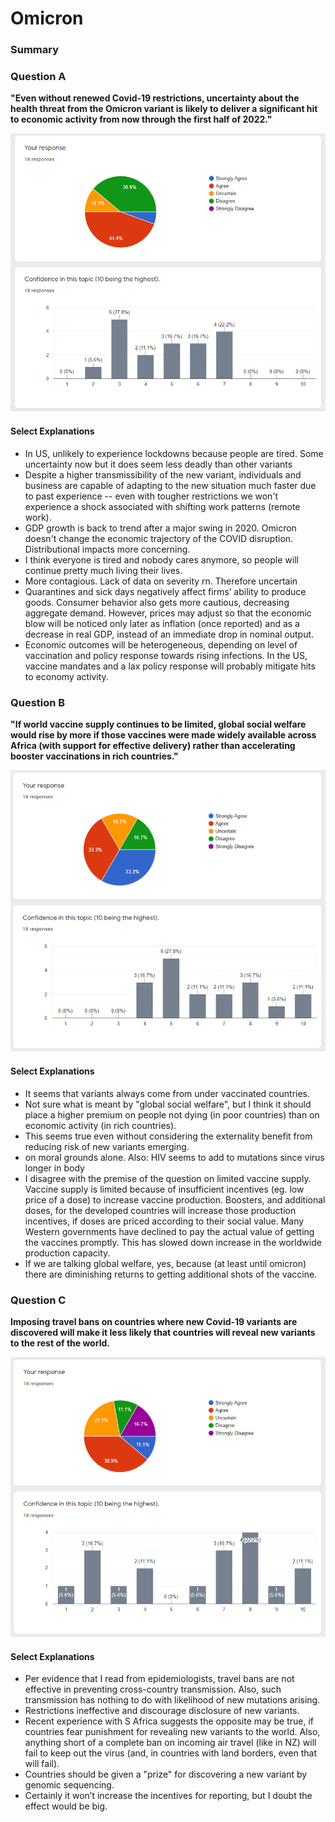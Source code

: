 # Omicron

### Summary

### Question A
**"Even without renewed Covid-19 restrictions, uncertainty about the health threat from the Omicron variant is likely to deliver a significant hit to economic activity from now through the first half of 2022."**

![Results for Question A](/assets/img/04_omicron_01.png)

#### Select Explanations
- In US, unlikely to experience lockdowns because people are tired. Some uncertainty now but it does seem less deadly than other variants
- Despite a higher transmissibility of the new variant, individuals and business are capable of adapting to the new situation much faster due to past experience -- even with tougher restrictions we won't experience a shock associated with shifting work patterns (remote work).
- GDP growth is back to trend after a major swing in 2020. Omicron doesn't change the economic trajectory of the COVID disruption. Distributional impacts more concerning.
- I think everyone is tired and nobody cares anymore, so people will continue pretty much living their lives.
- More contagious. Lack of data on severity rn. Therefore uncertain
- Quarantines and sick days negatively affect firms’ ability to produce goods. Consumer behavior also gets more cautious, decreasing aggregate demand. However, prices may adjust so that the economic blow will be noticed only later as inflation (once reported) and as a decrease in real GDP, instead of an immediate drop in nominal output.
- Economic outcomes will be heterogeneous, depending on level of vaccination and policy response towards rising infections. In the US, vaccine mandates and a lax policy response will probably mitigate hits to economy activity.


### Question B
**"If world vaccine supply continues to be limited, global social welfare would rise by more if those vaccines were made widely available across Africa (with support for effective delivery) rather than accelerating booster vaccinations in rich countries."**

![Results for Question A](/assets/img/04_omicron_02.png)

#### Select Explanations
- It seems that variants always come from under vaccinated countries.
- Not sure what is meant by "global social welfare", but I think it should place a higher premium on people not dying (in poor countries) than on economic activity (in rich countries).
- This seems true even without considering the externality benefit from reducing risk of new variants emerging.
- on moral grounds alone. Also: HIV seems to add to mutations since virus longer in body
- I disagree with the premise of the question on limited vaccine supply. Vaccine supply is limited because of insufficient incentives (eg. low price of a dose) to increase vaccine production. Boosters, and additional doses, for the developed countries will increase those production incentives, if doses are priced according to their social value. Many Western governments have declined to pay the actual value of getting the vaccines promptly. This has slowed down increase in the worldwide production capacity.
- If we are talking global welfare, yes, because (at least until omicron) there are diminishing returns to getting additional shots of the vaccine.


### Question C
**Imposing travel bans on countries where new Covid-19 variants are discovered will make it less likely that countries will reveal new variants to the rest of the world.**

![Results for Question A](/assets/img/04_omicron_03.png)


#### Select Explanations
- Per evidence that I read from epidemiologists, travel bans are not effective in preventing cross-country transmission. Also, such transmission has nothing to do with likelihood of new mutations arising.
- Restrictions ineffective and discourage disclosure of new variants.
- Recent experience with S Africa suggests the opposite may be true, if countries fear punishment for revealing new variants to the world. Also, anything short of a complete ban on incoming air travel (like in NZ) will fail to keep out the virus (and, in countries with land borders, even that will fail).
- Countries should be given a "prize" for discovering a new variant by genomic sequencing.
- Certainly it won’t increase the incentives for reporting, but I doubt the effect would be big.
